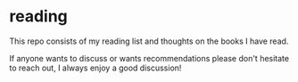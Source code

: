 # reading
This repo consists of my reading list and thoughts on the books I have read.

If anyone wants to discuss or wants recommendations please don't hesitate to reach out, I always enjoy a good discussion!

